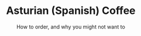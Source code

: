 ---
layout: page
title: Asturian (Spanish) Coffee
subtitle: How to order, and why you might not want to
permalink: /culture/primer/coffee/
toc: true
toc_sticky: true
toc_label: Cider
sidebar:
  nav: culture_full
---